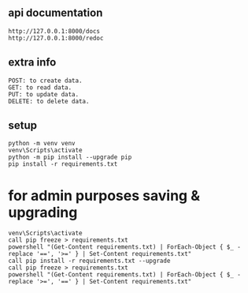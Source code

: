 
## api documentation
```
http://127.0.0.1:8000/docs
http://127.0.0.1:8000/redoc
```
## extra info
```
POST: to create data.
GET: to read data.
PUT: to update data.
DELETE: to delete data.
```

## setup
```
python -m venv venv
venv\Scripts\activate
python -m pip install --upgrade pip
pip install -r requirements.txt
```
# for admin purposes saving & upgrading

```
venv\Scripts\activate
call pip freeze > requirements.txt
powershell "(Get-Content requirements.txt) | ForEach-Object { $_ -replace '==', '>=' } | Set-Content requirements.txt"
call pip install -r requirements.txt --upgrade
call pip freeze > requirements.txt
powershell "(Get-Content requirements.txt) | ForEach-Object { $_ -replace '>=', '==' } | Set-Content requirements.txt"
```
